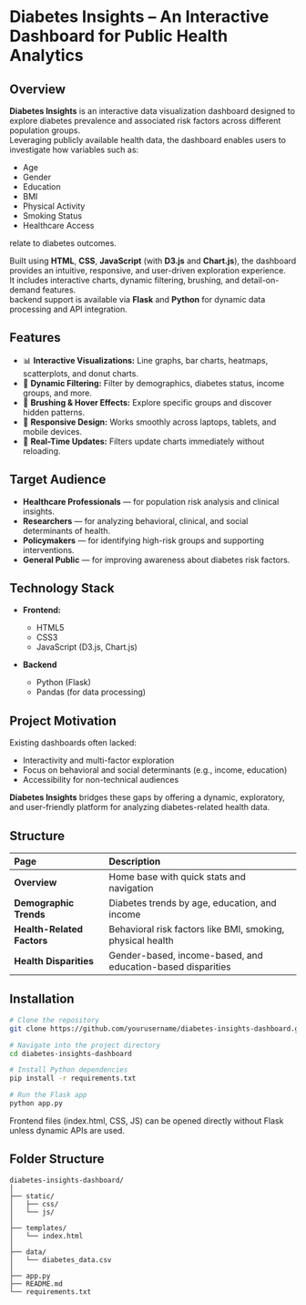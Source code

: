# Diabetes Insights – An Interactive Dashboard for Public Health Analytics

## Overview

**Diabetes Insights** is an interactive data visualization dashboard designed to explore diabetes prevalence and associated risk factors across different population groups.  
Leveraging publicly available health data, the dashboard enables users to investigate how variables such as:

- Age
- Gender
- Education
- BMI
- Physical Activity
- Smoking Status
- Healthcare Access  

relate to diabetes outcomes.

Built using **HTML**, **CSS**, **JavaScript** (with **D3.js** and **Chart.js**), the dashboard provides an intuitive, responsive, and user-driven exploration experience.  
It includes interactive charts, dynamic filtering, brushing, and detail-on-demand features.  
backend support is available via **Flask** and **Python** for dynamic data processing and API integration.

## Features

- 📊 **Interactive Visualizations:** Line graphs, bar charts, heatmaps, scatterplots, and donut charts.
- 🔎 **Dynamic Filtering:** Filter by demographics, diabetes status, income groups, and more.
- 🧹 **Brushing & Hover Effects:** Explore specific groups and discover hidden patterns.
- 📱 **Responsive Design:** Works smoothly across laptops, tablets, and mobile devices.
- 🔄 **Real-Time Updates:** Filters update charts immediately without reloading.

## Target Audience

- **Healthcare Professionals** — for population risk analysis and clinical insights.
- **Researchers** — for analyzing behavioral, clinical, and social determinants of health.
- **Policymakers** — for identifying high-risk groups and supporting interventions.
- **General Public** — for improving awareness about diabetes risk factors.

## Technology Stack

- **Frontend:**  
  - HTML5
  - CSS3
  - JavaScript (D3.js, Chart.js)

- **Backend**
  - Python (Flask)
  - Pandas (for data processing)

## Project Motivation

Existing dashboards often lacked:
- Interactivity and multi-factor exploration
- Focus on behavioral and social determinants (e.g., income, education)
- Accessibility for non-technical audiences

**Diabetes Insights** bridges these gaps by offering a dynamic, exploratory, and user-friendly platform for analyzing diabetes-related health data.

## Structure

| Page | Description |
|:-----|:------------|
| **Overview** | Home base with quick stats and navigation |
| **Demographic Trends** | Diabetes trends by age, education, and income |
| **Health-Related Factors** | Behavioral risk factors like BMI, smoking, physical health |
| **Health Disparities** | Gender-based, income-based, and education-based disparities |

## Installation

```bash
# Clone the repository
git clone https://github.com/yourusername/diabetes-insights-dashboard.git

# Navigate into the project directory
cd diabetes-insights-dashboard

# Install Python dependencies
pip install -r requirements.txt

# Run the Flask app
python app.py
```

Frontend files (index.html, CSS, JS) can be opened directly without Flask unless dynamic APIs are used.

## Folder Structure
```
diabetes-insights-dashboard/
│
├── static/
│   ├── css/
│   └── js/
│
├── templates/
│   └── index.html
│
├── data/
│   └── diabetes_data.csv
│
├── app.py
├── README.md
└── requirements.txt
```